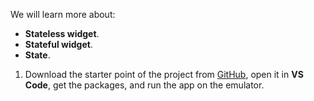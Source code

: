 We will learn more about:

- **Stateless widget**.
- **Stateful widget**.
- **State**.

1. Download the starter point of the project from [GitHub](https://github.com/Northwest-content/flutter_dice_game_starter), open it in **VS Code**, get the packages, and run the app on the emulator.
